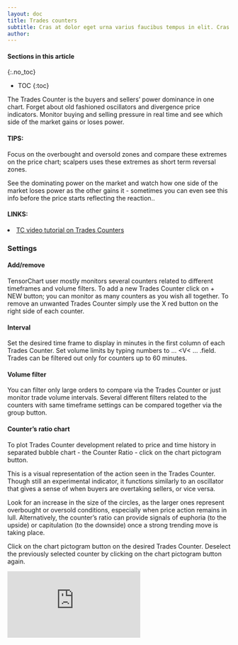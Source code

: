 ```yaml
---
layout: doc
title: Trades counters
subtitle: Cras at dolor eget urna varius faucibus tempus in elit. Cras a dui imperdiet, tempus metus quis, pharetra turpis.
author:
---
```


#### Sections in this article
{:.no_toc}
* TOC
{:toc}

The Trades Counter is the buyers and sellers’ power dominance in one chart. Forget about old fashioned oscillators and divergence price indicators. Monitor buying and selling pressure in real time and see which side of the market gains or loses power.

<div class="summary-box">
<h4>TIPS:</h4>
<p>Focus on the overbought and oversold zones and compare these extremes on the price chart; scalpers uses these extremes as short term reversal zones.</p>
<p>See the dominating power on the market and watch how one side of the market loses power as the other gains it -  sometimes you can even see this info before the price starts reflecting the reaction..</p>
<h4>LINKS:</h4>
  <li> <a href="https://youtu.be/f7iAl1nf-dQ" target="_blank">TC video tutorial on Trades Counters</a></li>
<ul>
</ul>
</div>


### Settings
#### Add/remove 
TensorChart user mostly monitors several counters related to different timeframes and volume filters. To add a new Trades Counter click on + NEW button; you can monitor as many counters as you wish all together. To remove an unwanted Trades Counter simply use the X red button on the right side of each counter.

#### Interval
Set the desired time frame to display in minutes in the first column of each Trades Counter. Set volume limits by typing numbers to ... <V< ... .field. Trades can be filtered out only for counters up to 60 minutes. 

#### Volume filter
You can filter only large orders to compare via the Trades Counter or just monitor trade volume intervals. Several different filters related to the counters with same timeframe settings can be compared together via the group button.

#### Counter’s ratio chart
To plot Trades Counter development related to price and time history in separated bubble chart -  the Counter Ratio - click on the chart pictogram button.

This is a visual representation of the action seen in the Trades Counter. Though still an experimental indicator, it functions similarly to an oscillator that gives a sense of when buyers are overtaking sellers, or vice versa. 

Look for an increase in the size of the circles, as the larger ones represent overbought or oversold conditions, especially when price action remains in lull. Alternatively, the counter’s ratio can provide signals of euphoria (to the upside) or capitulation (to the downside) once a strong trending move is taking place.

Click on the chart pictogram button on the desired Trades Counter. Deselect the previously selected counter by clicking on the chart pictogram button again.

<div class="videowrapper">
<iframe src="http://www.youtube.com/embed/f7iAl1nf-dQ?autoplay=0&amp;showinfo=0&amp;rel=0&amp;modestbranding=1&amp;playsinline=1" frameborder="0" allowfullscreen uk-responsive uk-video="automute: true"></iframe>
</div>
